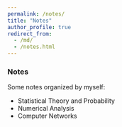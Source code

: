 ```yaml
---
permalink: /notes/
title: "Notes"
author_profile: true
redirect_from: 
  - /md/
  - /notes.html
---
```


### Notes
Some notes organized by myself:
* Statistical Theory and Probability
* Numerical Analysis
* Computer Networks
